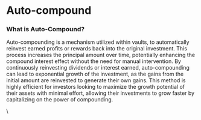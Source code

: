 # Auto-compound

### What is Auto-Compound?

Auto-compounding is a mechanism utilized within vaults, to automatically reinvest earned profits or rewards back into the original investment. This process increases the principal amount over time, potentially enhancing the compound interest effect without the need for manual intervention. By continuously reinvesting dividends or interest earned, auto-compounding can lead to exponential growth of the investment, as the gains from the initial amount are reinvested to generate their own gains. This method is highly efficient for investors looking to maximize the growth potential of their assets with minimal effort, allowing their investments to grow faster by capitalizing on the power of compounding.

\
